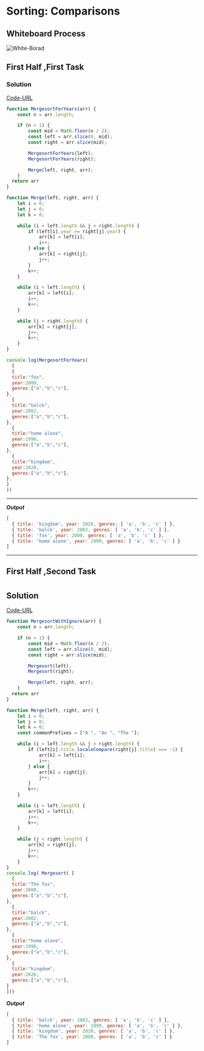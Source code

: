 # Sorting: Comparisons


## Whiteboard Process

![White-Borad](../img/SortingComparisons.jpg)

<!-- ## Approach & Efficiency -->

## First Half ,First Task
### Solution
[Code-URL](https://replit.com/@Malek-SHSH/SortingComparisons#index.js)


```javascript
function MergesortForYears(arr) {
    const n = arr.length;

    if (n > 1) {
        const mid = Math.floor(n / 2);
        const left = arr.slice(0, mid);
        const right = arr.slice(mid);

        MergesortForYears(left);
        MergesortForYears(right);

        Merge(left, right, arr);
    }
  return arr
}

function Merge(left, right, arr) {
    let i = 0;
    let j = 0;
    let k = 0;

    while (i < left.length && j < right.length) {
        if (left[i].year >= right[j].year) {
            arr[k] = left[i];
            i++;
        } else {
            arr[k] = right[j];
            j++;
        }
        k++;
    }

    while (i < left.length) {
        arr[k] = left[i];
        i++;
        k++;
    }

    while (j < right.length) {
        arr[k] = right[j];
        j++;
        k++;
    }
}

console.log(MergesortForYears(
  [
  {
  title:"fox",
  year:2000,
  genres:["a","b","c"],
},
  {
  title:"balck",
  year:2002,
  genres:["a","b","c"],
},
  {
  title:"home alone",
  year:1990,
  genres:["a","b","c"],
},
  {
  title:"kingdom",
  year:2020,
  genres:["a","b","c"],
},
]
))


```

---------------------------------------------
***Output***

```javascript
[
  { title: 'kingdom', year: 2020, genres: [ 'a', 'b', 'c' ] },
  { title: 'balck', year: 2002, genres: [ 'a', 'b', 'c' ] },
  { title: 'fox', year: 2000, genres: [ 'a', 'b', 'c' ] },
  { title: 'home alone', year: 1990, genres: [ 'a', 'b', 'c' ] }
]
```
----------------------------------------------

## First Half ,Second Task
#
## Solution
[Code-URL](https://replit.com/@Malek-SHSH/SortingComparisons#index.js)

```javascript
function MergesortWithIgnore(arr) {
    const n = arr.length;

    if (n > 1) {
        const mid = Math.floor(n / 2);
        const left = arr.slice(0, mid);
        const right = arr.slice(mid);

        Mergesort(left);
        Mergesort(right);

        Merge(left, right, arr);
    }
  return arr
}

function Merge(left, right, arr) {
    let i = 0;
    let j = 0;
    let k = 0;
    const commonPrefixes = ["A ", "An ", "The "];

    while (i < left.length && j < right.length) {
        if (left[i].title.localeCompare(right[j].title) === -1) {
            arr[k] = left[i];
            i++;
        } else {
            arr[k] = right[j];
            j++;
        }
        k++;
    }

    while (i < left.length) {
        arr[k] = left[i];
        i++;
        k++;
    }

    while (j < right.length) {
        arr[k] = right[j];
        j++;
        k++;
    }
}
console.log( Mergesort( [
  {
  title:"The fox",
  year:2000,
  genres:["a","b","c"],
},
  {
  title:"balck",
  year:2002,
  genres:["a","b","c"],
},
  {
  title:"home alone",
  year:1990,
  genres:["a","b","c"],
},
  {
  title:"kingdom",
  year:2020,
  genres:["a","b","c"],
}
]))

```
***Output***

```javascript
[
  { title: 'balck', year: 2002, genres: [ 'a', 'b', 'c' ] },
  { title: 'home alone', year: 1990, genres: [ 'a', 'b', 'c' ] },
  { title: 'kingdom', year: 2020, genres: [ 'a', 'b', 'c' ] },
  { title: 'The fox', year: 2000, genres: [ 'a', 'b', 'c' ] }
]
```





